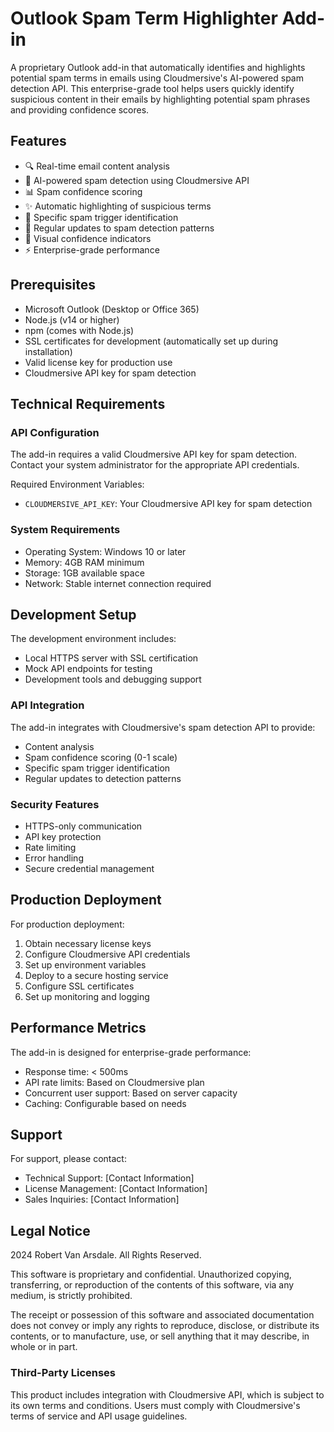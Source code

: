 # Outlook Spam Term Highlighter Add-in

A proprietary Outlook add-in that automatically identifies and highlights potential spam terms in emails using Cloudmersive's AI-powered spam detection API. This enterprise-grade tool helps users quickly identify suspicious content in their emails by highlighting potential spam phrases and providing confidence scores.

## Features

- 🔍 Real-time email content analysis
- 🤖 AI-powered spam detection using Cloudmersive API
- 📊 Spam confidence scoring
- ✨ Automatic highlighting of suspicious terms
- 🎯 Specific spam trigger identification
- 🔄 Regular updates to spam detection patterns
- 🎨 Visual confidence indicators
- ⚡ Enterprise-grade performance

## Prerequisites

- Microsoft Outlook (Desktop or Office 365)
- Node.js (v14 or higher)
- npm (comes with Node.js)
- SSL certificates for development (automatically set up during installation)
- Valid license key for production use
- Cloudmersive API key for spam detection

## Technical Requirements

### API Configuration
The add-in requires a valid Cloudmersive API key for spam detection. Contact your system administrator for the appropriate API credentials.

Required Environment Variables:
- `CLOUDMERSIVE_API_KEY`: Your Cloudmersive API key for spam detection

### System Requirements
- Operating System: Windows 10 or later
- Memory: 4GB RAM minimum
- Storage: 1GB available space
- Network: Stable internet connection required

## Development Setup

The development environment includes:
- Local HTTPS server with SSL certification
- Mock API endpoints for testing
- Development tools and debugging support

### API Integration
The add-in integrates with Cloudmersive's spam detection API to provide:
- Content analysis
- Spam confidence scoring (0-1 scale)
- Specific spam trigger identification
- Regular updates to detection patterns

### Security Features
- HTTPS-only communication
- API key protection
- Rate limiting
- Error handling
- Secure credential management

## Production Deployment

For production deployment:
1. Obtain necessary license keys
2. Configure Cloudmersive API credentials
3. Set up environment variables
4. Deploy to a secure hosting service
5. Configure SSL certificates
6. Set up monitoring and logging

## Performance Metrics

The add-in is designed for enterprise-grade performance:
- Response time: < 500ms
- API rate limits: Based on Cloudmersive plan
- Concurrent user support: Based on server capacity
- Caching: Configurable based on needs

## Support

For support, please contact:
- Technical Support: [Contact Information]
- License Management: [Contact Information]
- Sales Inquiries: [Contact Information]

## Legal Notice

 2024 Robert Van Arsdale. All Rights Reserved.

This software is proprietary and confidential. Unauthorized copying, transferring, or reproduction of the contents of this software, via any medium, is strictly prohibited.

The receipt or possession of this software and associated documentation does not convey or imply any rights to reproduce, disclose, or distribute its contents, or to manufacture, use, or sell anything that it may describe, in whole or in part.

### Third-Party Licenses
This product includes integration with Cloudmersive API, which is subject to its own terms and conditions. Users must comply with Cloudmersive's terms of service and API usage guidelines.

